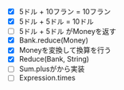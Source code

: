 - [x] 5ドル + 10フラン = 10フラン
- [x] 5ドル + 5ドル = 10ドル
- [ ] 5ドル + 5ドル がMoneyを返す
- [x] Bank.reduce(Money)
- [x] Moneyを変換して換算を行う
- [x] Reduce(Bank, String)
- [ ] Sum.plusがから実装
- [ ] Expression.times